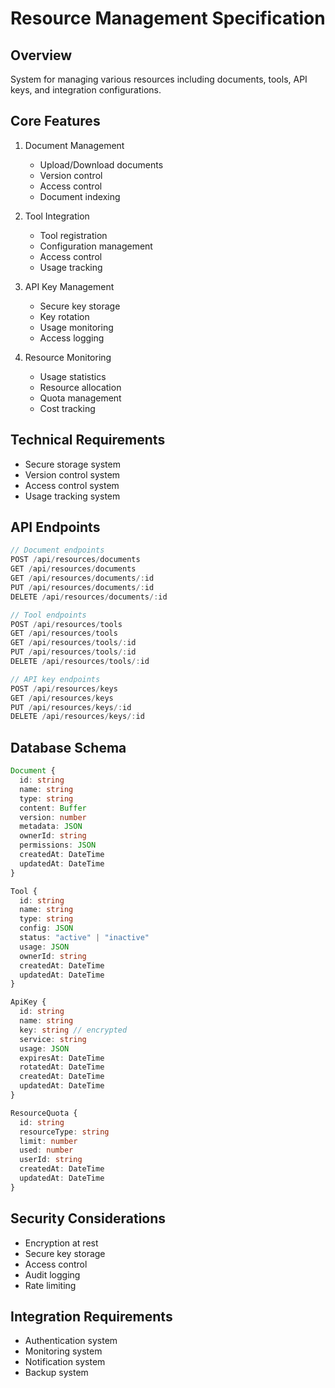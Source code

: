 # Resource Management Specification

## Overview
System for managing various resources including documents, tools, API keys, and integration configurations.

## Core Features
1. Document Management
   - Upload/Download documents
   - Version control
   - Access control
   - Document indexing

2. Tool Integration
   - Tool registration
   - Configuration management
   - Access control
   - Usage tracking

3. API Key Management
   - Secure key storage
   - Key rotation
   - Usage monitoring
   - Access logging

4. Resource Monitoring
   - Usage statistics
   - Resource allocation
   - Quota management
   - Cost tracking

## Technical Requirements
- Secure storage system
- Version control system
- Access control system
- Usage tracking system

## API Endpoints
```typescript
// Document endpoints
POST /api/resources/documents
GET /api/resources/documents
GET /api/resources/documents/:id
PUT /api/resources/documents/:id
DELETE /api/resources/documents/:id

// Tool endpoints
POST /api/resources/tools
GET /api/resources/tools
GET /api/resources/tools/:id
PUT /api/resources/tools/:id
DELETE /api/resources/tools/:id

// API key endpoints
POST /api/resources/keys
GET /api/resources/keys
PUT /api/resources/keys/:id
DELETE /api/resources/keys/:id
```

## Database Schema
```typescript
Document {
  id: string
  name: string
  type: string
  content: Buffer
  version: number
  metadata: JSON
  ownerId: string
  permissions: JSON
  createdAt: DateTime
  updatedAt: DateTime
}

Tool {
  id: string
  name: string
  type: string
  config: JSON
  status: "active" | "inactive"
  usage: JSON
  ownerId: string
  createdAt: DateTime
  updatedAt: DateTime
}

ApiKey {
  id: string
  name: string
  key: string // encrypted
  service: string
  usage: JSON
  expiresAt: DateTime
  rotatedAt: DateTime
  createdAt: DateTime
  updatedAt: DateTime
}

ResourceQuota {
  id: string
  resourceType: string
  limit: number
  used: number
  userId: string
  createdAt: DateTime
  updatedAt: DateTime
}
```

## Security Considerations
- Encryption at rest
- Secure key storage
- Access control
- Audit logging
- Rate limiting

## Integration Requirements
- Authentication system
- Monitoring system
- Notification system
- Backup system